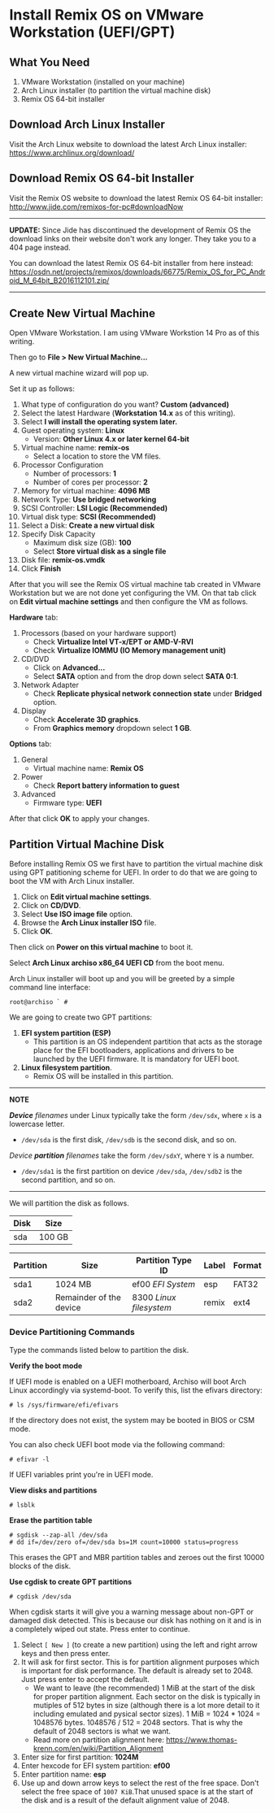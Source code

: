 # Install Remix OS on VMware Workstation (UEFI/GPT)

## What You Need

1. VMware Workstation (installed on your machine)
2. Arch Linux installer (to partition the virtual machine disk)
3. Remix OS 64-bit installer

## Download Arch Linux Installer

Visit the Arch Linux website to download the latest Arch Linux installer: https://www.archlinux.org/download/

## Download Remix OS 64-bit Installer

Visit the Remix OS website to download the latest Remix OS 64-bit installer: http://www.jide.com/remixos-for-pc#downloadNow

---

**UPDATE:** Since Jide has discontinued the development of Remix OS the download links on their website don't work any longer. They take you to a 404 page instead.

You can download the latest Remix OS 64-bit installer from here instead: https://osdn.net/projects/remixos/downloads/66775/Remix_OS_for_PC_Android_M_64bit_B2016112101.zip/

---

## Create New Virtual Machine

Open VMware Workstation. I am using VMware Workstion 14 Pro as of this writing.

Then go to **File > New Virtual Machine...**

A new virtual machine wizard will pop up.

Set it up as follows:

1. What type of configuration do you want? **Custom (advanced)**
2. Select the latest Hardware (**Workstation 14.x** as of this writing).
3. Select **I will install the operating system later.**
4. Guest operating system: **Linux**
    - Version: **Other Linux 4.x or later kernel 64-bit**
5. Virtual machine name: **remix-os**
    - Select a location to store the VM files.
6. Processor Configuration
    - Number of processors: **1**
    - Number of cores per processor: **2**
7. Memory for virtual machine: **4096 MB**
8. Network Type: **Use bridged networking**
9. SCSI Controller: **LSI Logic (Recommended)**
10. Virtual disk type: **SCSI (Recommended)**
11. Select a Disk: **Create a new virtual disk**
12. Specify Disk Capacity
    - Maximum disk size (GB): **100**
    - Select **Store virtual disk as a single file**
13. Disk file: **remix-os.vmdk**
14. Click **Finish**

After that you will see the Remix OS virtual machine tab created in VMware Workstation but we are not done yet configuring the VM. On that tab click on **Edit virtual machine settings** and then configure the VM as follows.

**Hardware** tab:

1. Processors (based on your hardware support)
    - Check **Virtualize Intel VT-x/EPT or AMD-V-RVI**
    - Check **Virtualize IOMMU (IO Memory management unit)**
2. CD/DVD
    - Click on **Advanced...**
    - Select **SATA** option and from the drop down select **SATA 0:1**.
3. Network Adapter
    - Check **Replicate physical network connection state** under **Bridged** option.
4. Display
    - Check **Accelerate 3D graphics**.
    - From **Graphics memory** dropdown select **1 GB**.

**Options** tab:

1. General
    - Virtual machine name: **Remix OS**
2. Power
    - Check **Report battery information to guest**
3. Advanced
    - Firmware type: **UEFI**

After that click **OK** to apply your changes.

## Partition Virtual Machine Disk

Before installing Remix OS we first have to partition the virtual machine disk using GPT patitioning scheme for UEFI. In order to do that we are going to boot the VM with Arch Linux installer.

1. Click on **Edit virtual machine settings**.
2. Click on **CD/DVD**.
3. Select **Use ISO image file** option.
4. Browse the **Arch Linux installer ISO** file.
5. Click **OK**.

Then click on **Power on this virtual machine** to boot it.

Select **Arch Linux archiso x86_64 UEFI CD** from the boot menu.

Arch Linux installer will boot up and you will be greeted by a simple command line interface:

```
root@archiso ` #
```

We are going to create two GPT partitions:

1. **EFI system partition (ESP)**
    - This partition is an OS independent partition that acts as the storage place for the EFI bootloaders, applications and drivers to be launched by the UEFI firmware. It is mandatory for UEFI boot.
2. **Linux filesystem partition**.
    - Remix OS will be installed in this partition.

---

**NOTE**

_**Device** filenames_ under Linux typically take the form `/dev/sdx`, where `x` is a lowercase letter.

- `/dev/sda` is the first disk, `/dev/sdb` is the second disk, and so on.

_Device **partition** filenames_ take the form `/dev/sdxY`, where `Y` is a number.

- `/dev/sda1` is the first partition on device `/dev/sda`, `/dev/sdb2` is the second partition, and so on.

---

We will partition the disk as follows.

Disk | Size
-----|-------
sda  | 100 GB

Partition | Size                    | Partition Type ID       | Label | Format
----------|-------------------------|-------------------------|-------|-------
sda1      | 1024 MB                 | ef00 _EFI System_       | esp   | FAT32
sda2      | Remainder of the device | 8300 _Linux filesystem_ | remix | ext4

### Device Partitioning Commands

Type the commands listed below to partition the disk.

**Verify the boot mode**

If UEFI mode is enabled on a UEFI motherboard, Archiso will boot Arch Linux accordingly via systemd-boot. To verify this, list the efivars directory:

```
# ls /sys/firmware/efi/efivars
```

If the directory does not exist, the system may be booted in BIOS or CSM mode.

You can also check UEFI boot mode via the following command:

```
# efivar -l
```

If UEFI variables print you're in UEFI mode.

**View disks and partitions**

```
# lsblk
```

**Erase the partition table**

```
# sgdisk --zap-all /dev/sda
# dd if=/dev/zero of=/dev/sda bs=1M count=10000 status=progress
```

This erases the GPT and MBR partition tables and zeroes out the first 10000 blocks of the disk.

**Use cgdisk to create GPT partitions**

```
# cgdisk /dev/sda
```

When cgdisk starts it will give you a warning message about non-GPT or damaged disk detected. This is because our disk has nothing on it and is in a completely wiped out state. Press enter to continue.

1. Select `[ New ]` (to create a new partition) using the left and right arrow keys and then press enter.
2. It will ask for first sector. This is for partition alignment purposes which is important for disk performance. The default is already set to 2048. Just press enter to accept the default.
    - We want to leave (the recommended) 1 MiB at the start of the disk for proper partition alignment. Each sector on the disk is typically in mutiples of 512 bytes in size (although there is a lot more detail to it including emulated and pysical sector sizes). 1 MiB = 1024 * 1024 = 1048576 bytes. 1048576 / 512 = 2048 sectors. That is why the default of 2048 sectors is what we want.
    - Read more on partition alignment here: https://www.thomas-krenn.com/en/wiki/Partition_Alignment
3. Enter size for first partition: **1024M**
4. Enter hexcode for EFI system partition: **ef00**
5. Enter partition name: **esp**
6. Use up and down arrow keys to select the rest of the free space. Don't select the free space of `1007 KiB`.That unused space is at the start of the disk and is a result of the default alignment value of 2048.























<br /><br /><br /><br /><br /><br /><br /><br /><br /><br /><br /><br /><br /><br /><br /><br /><br /><br /><br /><br /><br /><br /><br /><br />

- Check if the disk partitions are set as desired.
  # lsblk

- Create filesystems
  # mkfs.fat -F32 -n esp /dev/sda1
  # mkfs.ext4 -L remix /dev/sda2

- View partitions
  # blkid

- Shutdown VM
  # poweroff

- Change ISO image file in VM CD/DVD drive to Remix OS ISO and boot VM.
- Select Resident Mode and press e to edit the boot command.
- Replace
  DATA= USB_DATA_PATITION=1
  With
  INSTALL=1 DEBUG=
- Then press F10 to boot.
- Select sda2 for installation.
- Select do not format since we have already formatted using Arch Linux live CD.
- Do you want to install EFI GRUB2? Select Yes. (You can also use Arch Linux to install the latest and greatest Grub and then write the grub.cfg file manually.)
- Do you want to format the boot partition sda1? Select No.
- Do you want to install /system directory as read/write? Select Yes.
- After this installation will start.
- When the installation ends select Reboot.
- When the VM reboots you are presented with Remix OS first time setup.
- Select language: English (United States)
- Agreement: Agree
- Wi-Fi Setup: Skip
- When presented to install any apps install no apps.
- Select “I would like to activate Google Play services.”
- After that you enter the desktop.
- The first thing you do is go to display settings and change Sleep settings to NEVER SLEEP.
- Then shutdown the machine.
- Then in VM settings change CD/DVD drive to “Use physical drive”.
- Then boot the machine again.
- Then the next time when you are at the desktop open “Play activator” and hit YES, LET’S ACTIVATE.
- Then reboot.
- Then open Play Store and sign in.
- The wait some time for the Play Store to sync. Then reboot again.
- All done.
